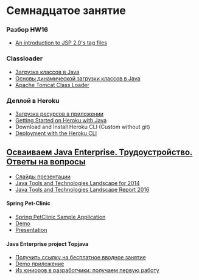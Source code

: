 # Семнадцатое занятие

### Разбор HW16
- <a href="http://www.techrepublic.com/article/an-introduction-to-jsp-20s-tag-files/">An introduction to JSP 2.0's tag files</a>

### Classloader
- <a href="https://habrahabr.ru/post/103830/">Загрузка классов в Java</a>
- <a href="https://blogs.oracle.com/vmrobot/entry/основы_динамической_загрузки_классов_в">Основы динамической загрузки классов в Java</a>
- <a href="https://tomcat.apache.org/tomcat-8.0-doc/class-loader-howto.html">Apache Tomcat Class Loader</a>

### Деплой в Heroku
- <a href="http://skipy-ru.livejournal.com/5343.html">Загрузка ресурсов в приложении</a>
- <a href="https://devcenter.heroku.com/articles/getting-started-with-java">Getting Started on Heroku with Java</a> 
- Download and Install Heroku CLI (Custom without git)
- <a href="https://devcenter.heroku.com/articles/war-deployment#deployment-with-the-heroku-cli">Deployment with the Heroku CLI</a>

## <a href="https://drive.google.com/file/d/0B9Ye2auQ_NsFY1ZDNXRCd1NCTG8">Осваиваем Java Enterprise. Трудоустройство. Ответы на вопросы</a>
- <a href="https://goo.gl/XNVOj4">Слайды презентации</a>
- <a href="http://zeroturnaround.com/rebellabs/java-tools-and-technologies-landscape-for-2014/">Java Tools and Technologies Landscape for 2014</a>
- <a href="http://zeroturnaround.com/rebellabs/java-tools-and-technologies-landscape-2016/">Java Tools and Technologies Landscape Report 2016</a>

#### Spring Pet-Clinic
- <a href="https://github.com/spring-projects/spring-petclinic">Spring PetClinic Sample Application </a>
- <a href="http://petclinic.cloudapp.net/">Demo</a>
- <a href="https://speakerdeck.com/michaelisvy/spring-petclinic-sample-application">Presentation</a>

#### Java Enterprise project Topjava
- <a href="http://javawebinar.ru/topjava?getentrance&ch=urise">Получить ссылку на бесплатное вводное занятие</a>
- <a href="http://topjava.herokuapp.com/">Demo приложение</a>
- <a href="https://habrahabr.ru/post/308104/">Из юниоров в разработчики: получаем первую работу</a>
